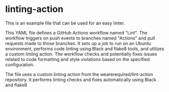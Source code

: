 # linting-action
This is an example file that can be used for an easy linter.

This YAML file defines a GitHub Actions workflow named "Lint". The workflow triggers on push events to branches named "Actions" and pull requests made to those branches. It sets up a job to run on an Ubuntu environment, performs code linting using Black and flake8 tools, and utilizes a custom linting action. The workflow checks and potentially fixes issues related to code formatting and style violations based on the specified configuration.

The file uses a custom linting action from the wearerequired/lint-action repository. It performs linting checks and fixes automatically using Black and flake8
